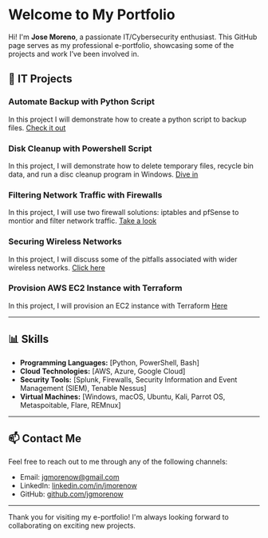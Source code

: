 # Welcome to My Portfolio

Hi! I'm **Jose Moreno**, a passionate IT/Cybersecurity enthusiast. This GitHub page serves as my professional e-portfolio, showcasing some of the projects and work I’ve been involved in.


## 🚀 IT Projects

### Automate Backup with Python Script
In this project I will demonstrate how to create a python script to backup files. [Check it out](https://github.com/jgmorenow/Automate-Backups/blob/main/README.md)

### Disk Cleanup with Powershell Script
In this project, I will demonstrate how to delete temporary files, recycle bin data, and run a disc cleanup program in Windows. 
[Dive in](https://github.com/jgmorenow/DiskCleanup/blob/main/README.md)

### Filtering Network Traffic with Firewalls
In this project, I will use two firewall solutions: iptables and pfSense to montior and filter network traffic. 
[Take a look](https://github.com/jgmorenow/Firewalls)

### Securing Wireless Networks
In this project, I will discuss some of the pitfalls associated with wider wireless networks.
[Click here](https://github.com/jgmorenow/WirelessNetworks)

### Provision AWS EC2 Instance with Terraform
In this project, I will provision an EC2 instance with Terraform
[Here](https://github.com/jgmorenow/AWS-EC2)


---

## 📊 Skills

- **Programming Languages:** [Python, PowerShell, Bash]
- **Cloud Technologies:** [AWS, Azure, Google Cloud]
- **Security Tools:** [Splunk, Firewalls, Security Information and Event Management (SIEM), Tenable Nessus]
- **Virtual Machines:** [Windows, macOS, Ubuntu, Kali, Parrot OS, Metaspoitable, Flare, REMnux]

---

## 📫 Contact Me

Feel free to reach out to me through any of the following channels:

- Email: [jgmorenow@gmail.com](Jose:jgmorenow@gmail.com)
- LinkedIn: [linkedin.com/in/jmorenow](https://www.linkedin.com/in/jmorenow)
- GitHub: [github.com/jgmorenow](https://github.com/jgmorenow)

---

Thank you for visiting my e-portfolio! I'm always looking forward to collaborating on exciting new projects.

